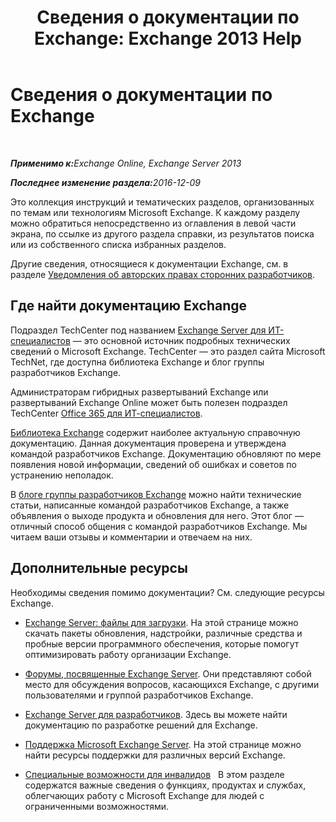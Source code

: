 ﻿---
title: 'Сведения о документации по Exchange: Exchange 2013 Help'
TOCTitle: Сведения о документации по Exchange
ms:assetid: cbc07e0d-2884-4e5d-8065-39b7f6299b9b
ms:mtpsurl: https://technet.microsoft.com/ru-ru/library/Dd351146(v=EXCHG.150)
ms:contentKeyID: 50487275
ms.date: 04/30/2018
mtps_version: v=EXCHG.150
ms.translationtype: HT
---

# Сведения о документации по Exchange

 

_<strong>Применимо к:</strong>Exchange Online, Exchange Server 2013_

_<strong>Последнее изменение раздела:</strong>2016-12-09_

Это коллекция инструкций и тематических разделов, организованных по темам или технологиям Microsoft Exchange. К каждому разделу можно обратиться непосредственно из оглавления в левой части экрана, по ссылке из другого раздела справки, из результатов поиска или из собственного списка избранных разделов.

Другие сведения, относящиеся к документации Exchange, см. в разделе [Уведомления об авторских правах сторонних разработчиков](third-party-copyright-notices-exchange-2013-help.md).

## Где найти документацию Exchange

Подраздел TechCenter под названием [Exchange Server для ИТ-специалистов](https://go.microsoft.com/fwlink/p/?linkid=34165) — это основной источник подробных технических сведений о Microsoft Exchange. TechCenter — это раздел сайта Microsoft TechNet, где доступна библиотека Exchange и блог группы разработчиков Exchange.

Администраторам гибридных развертываний Exchange или развертываний Exchange Online может быть полезен подраздел TechCenter [Office 365 для ИТ-специалистов](https://go.microsoft.com/fwlink/p/?linkid=282341).

[Библиотека Exchange](https://go.microsoft.com/fwlink/p/?linkid=82055) содержит наиболее актуальную справочную документацию. Данная документация проверена и утверждена командой разработчиков Exchange. Документацию обновляют по мере появления новой информации, сведений об ошибках и советов по устранению неполадок.

В [блоге группы разработчиков Exchange](https://go.microsoft.com/fwlink/p/?linkid=178595) можно найти технические статьи, написанные командой разработчиков Exchange, а также объявления о выходе продукта и обновления для него. Этот блог — отличный способ общения с командой разработчиков Exchange. Мы читаем ваши отзывы и комментарии и отвечаем на них.

## Дополнительные ресурсы

Необходимы сведения помимо документации? См. следующие ресурсы Exchange.

  - [Exchange Server: файлы для загрузки](https://go.microsoft.com/fwlink/p/?linkid=179447). На этой странице можно скачать пакеты обновления, надстройки, различные средства и пробные версии программного обеспечения, которые помогут оптимизировать работу организации Exchange.

  - [Форумы, посвященные Exchange Server](https://go.microsoft.com/fwlink/p/?linkid=60612). Они представляют собой место для обсуждения вопросов, касающихся Exchange, с другими пользователями и группой разработчиков Exchange.

  - [Exchange Server для разработчиков](https://go.microsoft.com/fwlink/p/?linkid=24705). Здесь вы можете найти документацию по разработке решений для Exchange.

  - [Поддержка Microsoft Exchange Server](https://go.microsoft.com/fwlink/p/?linkid=283967). На этой странице можно найти ресурсы поддержки для различных версий Exchange.

  - [Специальные возможности для инвалидов](accessibility-for-people-with-disabilities-exchange-2013-help.md)   В этом разделе содержатся важные сведения о функциях, продуктах и службах, облегчающих работу с Microsoft Exchange для людей с ограниченными возможностями.


